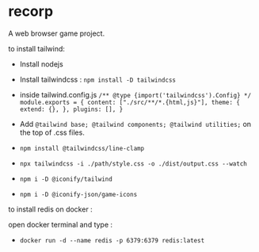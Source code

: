 # recorp
A web browser game project.

to install tailwind:

- Install nodejs
- Install tailwindcss : ``npm install -D tailwindcss``
- inside tailwind.config.js ```/** @type {import('tailwindcss').Config} */
module.exports = {
  content: ["./src/**/*.{html,js}"],
  theme: {
    extend: {},
  },
  plugins: [],
}```

- Add ```@tailwind base;
@tailwind components;
@tailwind utilities;``` on the top of .css files.
- ```npm install @tailwindcss/line-clamp```
- ```npx tailwindcss -i ./path/style.css -o ./dist/output.css --watch```
- ```npm i -D @iconify/tailwind```
- ```npm i -D @iconify-json/game-icons```

to install redis on docker : 

open docker terminal and type : 
- ```docker run -d --name redis -p 6379:6379 redis:latest```